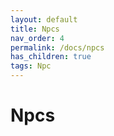 ```yaml
---
layout: default
title: Npcs
nav_order: 4
permalink: /docs/npcs
has_children: true
tags: Npc
---
```


# Npcs